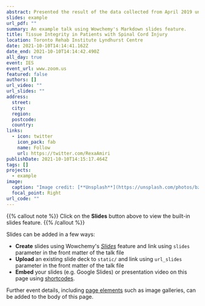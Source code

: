 ```yaml
---
abstract: Presented the result of the data collected from April 2019 until December 2020.
slides: example
url_pdf: ""
summary: An example talk using Wowchemy's Markdown slides feature.
title: Tissue Integrity in Patients with Spinal Cord Injury
location: Toronto Rehab Institute Lyndhurst Centre
date: 2021-10-10T14:14:41.162Z
date_end: 2021-10-10T14:14:42.490Z
all_day: true
event: IES
event_url: www.zoom.us
featured: false
authors: []
url_video: ""
url_slides: ""
address:
  street: 
  city: 
  region: 
  postcode: 
  country: 
links:
  - icon: twitter
    icon_pack: fab
    name: Follow
    url: https://twitter.com/RexaAmiri
publishDate: 2021-10-10T14:15:17.464Z
tags: []
projects:
  - example
image:
  caption: "Image credit: [**Unsplash**](https://unsplash.com/photos/bzdhc5b3Bxs)"
  focal_point: Right
url_code: ""
---
```


{{% callout note %}}
Click on the **Slides** button above to view the built-in slides feature.
{{% /callout %}}

Slides can be added in a few ways:

- **Create** slides using Wowchemy's [*Slides*](https://wowchemy.com/docs/managing-content/#create-slides) feature and link using `slides` parameter in the front matter of the talk file
- **Upload** an existing slide deck to `static/` and link using `url_slides` parameter in the front matter of the talk file
- **Embed** your slides (e.g. Google Slides) or presentation video on this page using [shortcodes](https://wowchemy.com/docs/writing-markdown-latex/).

Further event details, including [page elements](https://wowchemy.com/docs/writing-markdown-latex/) such as image galleries, can be added to the body of this page.
